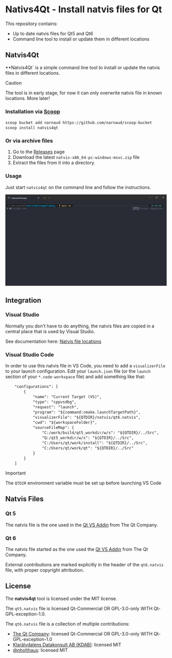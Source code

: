 # Nativs4Qt - Install natvis files for Qt

This repository contains:

- Up to date natvis files for Qt5 and Qt6
- Command line tool to install or update them in different locations

## Natvis4Qt

**Natvis4Qt` is a simple command line tool to install or update the natvis files in different locations.

> [!CAUTION]
> The tool is in early stage, for now it can only overwrite natvis file in known locations. More later!

### Installation via [Scoop](https://scoop.sh/)

```
scoop bucket add narnaud https://github.com/narnaud/scoop-bucket
scoop install natvis4qt
```

### Or via archive files

1. Go to the [Releases](https://github.com/narnaud/natvis4qt/releases) page
2. Download the latest `natvis-x86_64-pc-windows-msvc.zip` file
3. Extract the files from it into a directory.

### Usage

Just start `natvis4qt` on the command line and follow the instructions.

![Demo](assets/demo.gif)

## Integration

### Visual Studio

Normally you don't have to do anything, the natvis files are copied in a central place that is used by Visual Studio.

See documentation here: [Natvis file locations](https://learn.microsoft.com/en-us/visualstudio/debugger/create-custom-views-of-native-objects?view=vs-2022#BKMK_natvis_location)

### Visual Studio Code

In order to use this natvis file in VS Code, you need to add a `visualizerFile` to your launch configuration. Edit your `launch.json` file (or the `launch` section of your `*.code-workspace` file) and add something like that:

```
    "configurations": [
        {
            "name": "Current Target (VS)",
            "type": "cppvsdbg",
            "request": "launch",
            "program": "${command:cmake.launchTargetPath}",
            "visualizerFile": "${QTDIR}/natvis/qt6.natvis",
            "cwd": "${workspaceFolder}",
            "sourceFileMap": {
                "C:/work/build/qt5_workdir/w/s": "${QTDIR}/../Src",
                "Q:/qt5_workdir/w/s": "${QTDIR}/../Src",
                "C:/Users/qt/work/install": "${QTDIR}/../Src",
                "C:/Users/qt/work/qt": "${QTDIR}/../Src"
            }
        }
    ]
```

> [!IMPORTANT]
> The `QTDIR` environment variable must be set up before launching VS Code

## Natvis Files

### Qt 5

The natvis file is the one used in the [Qt VS Addin](<https://wiki.qt.io/Visual_Studio_Add-in>) from The Qt Company.

### Qt 6

The natvis file started as the one used the [Qt VS Addin](<https://wiki.qt.io/Visual_Studio_Add-in>) from The Qt Company.

External contributions are marked explicitly in the header of the `qt6.natvis` file, with proper copyright attribution.

## License

The **natvis4qt** tool is licensed under the MIT license.

The `qt5.natvis` file is licensed Qt-Commercial OR GPL-3.0-only WITH Qt-GPL-exception-1.0.

The `qt6.natvis` file is a collection of multiple contributions:

- [The Qt Company](https://www.qt.io/): licensed Qt-Commercial OR GPL-3.0-only WITH Qt-GPL-exception-1.0
- [Klarälvdalens Datakonsult AB (KDAB)](https://www.kdab.com/): licensed MIT
- [@nholthaus](https://github.com/nholthaus): licensed MIT
